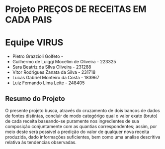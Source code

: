 # Projeto PREÇOS DE RECEITAS EM CADA PAIS

# Equipe VIRUS
* Pietro Grazzioli Golfeto - 
* Guilhermo de Luiggi Mocelim de Oliveira - 223325
* Sara Beatriz da Silva Oliveira - 231288
* Vitor Rodrigues Zanata da Silva - 231718
* Lucas Gabriel Monteiro da Costa - 183967
* Luiz Fernando Lima Leite - 248405

## Resumo do Projeto
O presente projeto busca, através do cruzamento de dois bancos de dados de fontes distintas, concluir de modo categórigo qual o valor exato (bruto) de cada receita baseando-se puramente nos ingredientes de sua composição conjuntamente com as quantias correspondentes; assim, por meio deste será possível a predição do valor de qualquer nova receita produzida, dado informações suficientes, bem como uma analise descritiva relativa às tendencias observadas.
